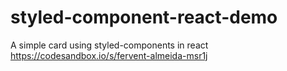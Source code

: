 # styled-component-react-demo
A simple card using styled-components in react
https://codesandbox.io/s/fervent-almeida-msr1j
